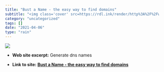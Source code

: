 ```yaml
---
title: "Bust a Name - the easy way to find domains"
subtitle: "<img class='cover' src=https://rdl.ink/render/http%3A%2F%2Fwww.bustaname.com>"
category: "uncategorized"
tags: []
date: "2021-04-06"
type: "rain"
---
```

<img class="cover" src=https://rdl.ink/render/http%3A%2F%2Fwww.bustaname.com>



* **Web site excerpt:** Generate dns names

* **Link to site:** **[Bust a Name - the easy way to find domains](http://www.bustaname.com)**